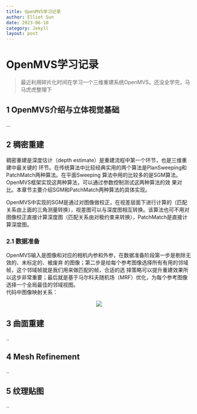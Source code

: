 ```yaml
---
title: OpenMVS学习记录
author: Elliot Sun
date: 2023-06-10
category: Jekyll
layout: post
---  
```

# OpenMVS学习记录  
> 最近利用碎片化时间在学习一个三维重建系统OpenMVS。还没全学完，马马虎虎整理下
## 1 OpenMVS介绍与立体视觉基础  
 ...  
## 2 稠密重建  
稠密重建是深度估计（depth estimate）是重建流程中第一个环节，也是三维重建中最关键的
环节。在传统算法中比较经典实用的两个算法是PlanSweeping和PatchMatch两种算法。在平面Sweeping
算法中用的比较多的是SGM算法。OpenMVS框架实现这两种算法，可以通过参数控制测试这两种算法的效
果对比。本章节主要介绍SGM和PatchMatch两种算法的具体实现。  

OpenMVS中实现的SGM是通过对图像做校正，在视差层面下进行计算的（匹配关系由上面的三角测量转换），视差图可以与深度图相互转换。该算法也可不用对图像校正直接计算深度图（匹配关系由对极约束来转换），PatchMatch是直接计算深度图。  
### 2.1 数据准备  
OpenMVS输入是图像和对应的相机内参和外参，在数据准备阶段第一步是剔除无效的、未标定的、被废弃
的图像；第二步是给每个参考图像选择所有有用的邻域帧，这个邻域帧就是我们用来做匹配的帧，合适的选
择策略可以提升重建效果所以这步非常重要；最后就是基于马尔科夫随机场（MRF）优化，为每个参考图像
选择一个全局最佳的邻域视图。  
代码中图像映射关系：
<div align=center><img src=https://s1.ax1x.com/2023/06/10/pCV1gsA.png></div>  

## 3 曲面重建  
..  
## 4 Mesh Refinement  
..  
## 5 纹理贴图  
..  
